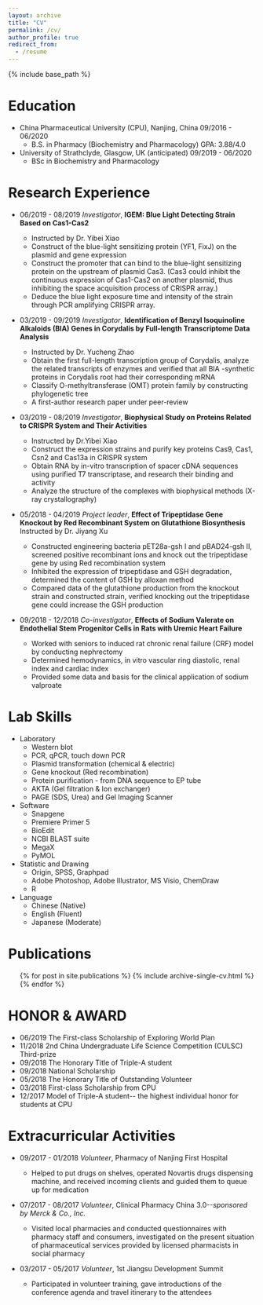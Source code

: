 ```yaml
---
layout: archive
title: "CV"
permalink: /cv/
author_profile: true
redirect_from:
  - /resume
---
```


{% include base_path %}

Education
======
* China Pharmaceutical University (CPU), Nanjing, China   09/2016 - 06/2020
  * B.S. in Pharmacy (Biochemistry and Pharmacology)      GPA: 3.88/4.0
* University of Strathclyde, Glasgow, UK (anticipated)    09/2019 - 06/2020
  * BSc in Biochemistry and Pharmacology

Research Experience
======
* 06/2019 - 08/2019 <i>Investigator</i>, <b>IGEM: Blue Light Detecting Strain Based on Cas1-Cas2</b>
  * Instructed by Dr. Yibei Xiao	
  * Construct of the blue-light sensitizing protein (YF1, FixJ) on the plasmid and gene expression
  * Construct the promoter that can bind to the blue-light sensitizing protein on the upstream of plasmid Cas3. (Cas3 could inhibit the continuous expression of Cas1-Cas2 on another plasmid, thus inhibiting the space acquisition process of CRISPR array.)
  * Deduce the blue light exposure time and intensity of the strain through PCR amplifying CRISPR array.

* 03/2019 - 09/2019 <i>Investigator</i>, <b>Identification of Benzyl Isoquinoline Alkaloids (BIA) Genes in Corydalis by Full-length Transcriptome Data Analysis</b>
  * Instructed by Dr. Yucheng Zhao 
  * Obtain the first full-length transcription group of Corydalis, analyze the related transcripts of enzymes and verified that all BIA -synthetic proteins in Corydalis root had their corresponding mRNA
  * Classify O-methyltransferase (OMT) protein family by constructing phylogenetic tree  
  * A first-author research paper under peer-review
  
* 03/2019 - 08/2019 <i>Investigator</i>, <b>Biophysical Study on Proteins Related to CRISPR System and Their Activities	</b>
  * Instructed by Dr.Yibei Xiao
  * Construct the expression strains and purify key proteins Cas9, Cas1, Csn2 and Cas13a in CRISPR system 
  * Obtain RNA by in-vitro transcription of spacer cDNA sequences using purified T7 transcriptase, and research their binding and activity 
  * Analyze the structure of the complexes with biophysical methods (X-ray crystallography)

* 05/2018 - 04/2019 <i>Project leader</i>, <b>Effect of Tripeptidase Gene Knockout by Red Recombinant System on Glutathione Biosynthesis</b>
Instructed by Dr. Jiyang Xu            
  * Constructed engineering bacteria pET28a-gsh I and pBAD24-gsh II, screened positive recombinant ions and knock out the tripeptidase gene by using Red recombination system 
  * Inhibited the expression of tripeptidase and GSH degradation, determined the content of GSH by alloxan method
  * Compared data of the glutathione production from the knockout strain and constructed strain, verified knocking out the tripeptidase gene could increase the GSH production

* 09/2018 - 12/2018 <i>Co-investigator</i>, <b>Effects of Sodium Valerate on Endothelial Stem Progenitor Cells in Rats with Uremic Heart Failure	</b>
  * Worked with seniors to induced rat chronic renal failure (CRF) model by conducting nephrectomy 
  * Determined hemodynamics, in vitro vascular ring diastolic, renal index and cardiac index
  * Provided some data and basis for the clinical application of sodium valproate

  
Lab Skills
======
* Laboratory
  * Western blot
  * PCR, qPCR, touch down PCR
  * Plasmid transformation (chemical & electric)
  * Gene knockout (Red recombination)
  * Protein purification - from DNA sequence to EP tube
  * AKTA (Gel filtration & Ion exchanger)
  * PAGE (SDS, Urea) and Gel Imaging Scanner
* Software
  * Snapgene
  * Premiere Primer 5
  * BioEdit
  * NCBI BLAST suite
  * MegaX
  * PyMOL
* Statistic and Drawing
  * Origin, SPSS, Graphpad
  * Adobe Photoshop, Adobe Illustrator, MS Visio, ChemDraw
  * R
* Language
  * Chinese (Native)
  * English (Fluent)
  * Japanese (Moderate)
  
Publications
======
  <ul>{% for post in site.publications %}
    {% include archive-single-cv.html %}
  {% endfor %}</ul>
  
HONOR & AWARD
======
* 06/2019 The First-class Scholarship of Exploring World Plan                             
* 11/2018 2nd China Undergraduate Life Science Competition (CULSC) Third-prize	          
* 09/2018 The Honorary Title of Triple-A student                                            
* 09/2018 National Scholarship		                                                        
* 05/2018 The Honorary Title of Outstanding Volunteer                                  	   
* 03/2018 First-class Scholarship from CPU                                                
* 12/2017 Model of Triple-A student-- the highest individual honor for students at CPU           

Extracurricular Activities
======
* 09/2017 - 01/2018 <i>Volunteer</i>, Pharmacy of Nanjing First Hospital	                            
  * Helped to put drugs on shelves, operated Novartis drugs dispensing machine, and received incoming clients and guided them to queue up for medication  

* 07/2017 - 08/2017 <i>Volunteer</i>, Clinical Pharmacy China 3.0--<i>sponsored by Merck & Co., Inc. 	 </i> 
  * Visited local pharmacies and conducted questionnaires with pharmacy staff and consumers, investigated on the present situation of pharmaceutical services provided by licensed pharmacists in social pharmacy	

* 03/2017 - 05/2017 <i>Volunteer</i>, 1st Jiangsu Development Summit		                                  
  * Participated in volunteer training, gave introductions of the conference agenda and travel itinerary to the attendees 
    
<script>
    window.onload = function () {
        setTimeout(function () {
            var archive = document.querySelector("#main>.archive");
            var children = archive.children;
            var kill = children[children.length - 1];
            archive.removeChild(kill);
        }, 1000);
    }
</script>

<script src="https://v1.cnzz.com/z_stat.php?id=1278007712&web_id=1278007712"></script>

